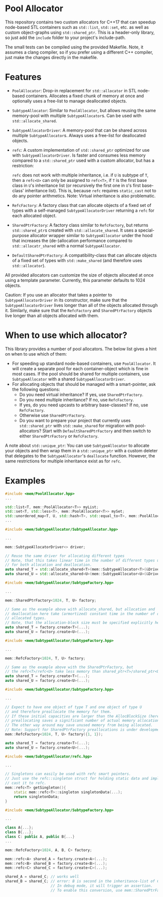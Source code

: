 # Pool Allocator

This repository contains two custom allocators for C++17 that can speedup node-based STL containers such as `std::list`, `std::set`, etc. as well as custom object-graphs using `std::shared_ptr`.
This is a header-only library, so just add the `include` folder to your project's include-path.

The small tests can be compiled using the provided Makefile.
Note, it assumes a clang compiler, so if you prefer using a different C++ compiler, just make the changes directly in the makefile.

# Features

- `PoolAllocator`: Drop-in replacement for `std::allocator` in STL node-based containers. Allocates a fixed chunk of memory at once and optionally uses a free-list to manage deallocated objects.
- `SubtypeAllocator`: Similar to `PoolAllocator`, but allows reusing the same memory-pool with multiple `SubtypeAllocator`s. Can be used with `std::allocate_shared`.
- `SubtypeAllocatorDriver`: A memory-pool that can be shared across multiple `SubtypeAllocator`s. Always uses a free-list for deallocated objects.
- `refc`: A custom implementation of `std::shared_ptr` optimized for use with `SubtypeAllocatorDriver`. Is faster and consumes less memory compared to a `std::shared_ptr` used with a custom allocator, but has a restriction: 

    `refc` does not work with multiple inheritance, i.e. if `U` is subtype of `T`, then a `refc<U>` can only be assigned to `refc<T>`, if `T` is the first base class in `U`'s inheritance list (or recursively the first one in `U`'s first base-class' inheritance list).
    This is, because `refc` requires `static_cast` not to do any pointer arithmetics.
    Note: Virtual inheritance is also problematic.
- `RefcFactory`: A factory class that can allocate objects of a fixed set of types with a self-managed `SubtypeAllocatorDriver` returning a `refc` for each allocated object.
- `SharedPtrFactory`: A factory class similar to `RefcFactory`, but returns `std::shared_ptr`s created with `std::allocate_shared`. It uses a special-purpose allocator wrapper similar to `SubtypeAllocator` under the hood that increases the (de-)allocation performance compared to `std::allocatr_shared` with a normal `SubtypeAllocator`.
- `DefaultSharedPtrFactory`: A compatibility-class that can allocate objects of a fixed set of types with `std::make_shared` (and therefore uses `std::allocator`).

All provided allocators can customize the size of objects allocated at once using a template parameter.
Currently, this parameter defaults to 1024 objects.

Caution: If you use an allocator that takes a pointer to `SubtypeAllocatorDriver` in its constructor, make sure that the `SubtypeAllocatorDriver` lives longer than all of the objects allocated through it.
Similarly, make sure that the `RefcFactory` and `SharedPtrFactory` objects live longer than all objects allocated with them.

# When to use which allocator?

This library provides a number of pool allocators.
The below list gives a hint on when to use which of them:

- For speeding up standard node-based containers, use `PoolAllocator`. It will create a separate pool for each container-object which is fine in most cases. If the pool should be shared for multiple containers, use `SubtypeAllocator` with a shared `SubtypeAllocatorDriver`.
- For allocating objects that should be managed with a smart-pointer, ask the following questions:
    - Do you need virtual inheritance? If yes, use `SharedPtrFactory`.
    - Do you need multiple inheritance? If no, use `RefcFactory`.
    - If yes, do you need upcasts to arbitrary base-classes? If no, use `RefcFactory`.
    - Otherwise use `SharedPtrFactory`.
    - Do you want to prepare your project that currently uses `std::shared_ptr` with `std::make_shared` for migration with pool-allocators? Start with `DefaultSharedPtrFactory` and then switch to either `SharedPtrFactory` or `RefcFactory`.

A note about `std::unique_ptr`: You can use `SubtypeAllocator` to allocate your objects and then wrap them in a `std::unique_ptr` with a custom deleter that delegates to the `SubtypeAllocator`'s `deallocate` function. 
However, the same restrictions for multiple inheritance exist as for `refc`.

# Examples

```C++
#include <mem/PoolAllocator.hpp>
...

std::list<T, mem::PoolAllocator<T>> myList;
std::set<T, std::less<T>, mem::PoolAllocator<T>> mySet;
std::unordered_map<T, U, std::hash<T>, std::equal_to<T>, mem::PoolAllocator<std::pair<const T, U>>> myHashMap;
...
```

```C++
#include <mem/SubtypeAllocator/SubtypeAllocator.hpp>

...

mem::SubtypeAllocatorDriver<> driver;

// Reuse the same driver for allocating different types
// Note, that this takes linear time in the number of different types used with the driver in the worst case
// for both allocation and deallocation.
auto shared_T = std::allocate_shared<T>(mem::SubtypeAllocator<T>(&Driver), ...)
auto shared_U = std::allocate_shared<U>(mem::SubtypeAllocator<U>(&Driver), ...)
```

```C++
#include <mem/SubtypeAllocator/SubtypeFactory.hpp>

...

mem::SharedPtrFactory<1024, T, U> factory;

// Same as the example above with allocate_shared, but allocation and 
// deallocation here take (armortized) constant time in the number of different 
// allocated types.
// Note, that the allocation-block size must be specified explicitly here
auto shared_T = factory.create<T>(...);
auto shared_U = factory.create<U>(...);
```

```C++
#include <mem/SubtypeAllocator/SubtypeFactory.hpp>

...

mem::RefcFactory<1024, T, U> factory;

// Same as the example above with the SharedPtrFactory, but
// the refc<T>/refc<U> take less memory than shared_ptr<T>/shared_ptr<U>
auto shared_T = factory.create<T>(...);
auto shared_U = factory.create<U>(...);
```

```C++
#include <mem/SubtypeAllocator/SubtypeFactory.hpp>

...

// Expect to have one object of type T and one object of type U
// and therefore preallocate the memory for them.
// If these initial capacities are larger than the AllocBlockSize (here 1024),
// preallocating saves a significant number of actual memory allocations.
// The other way around may save unused memory from being allocated.
// Note: Support for SharedPtrFactory preallocations is under development.
mem::RefcFactory<1024, T, U> factory({1, 1});

auto shared_T = factory.create<T>(...);
auto shared_U = factory.create<U>(...);
```

```C++
#include <mem/SubtypeAllocator/refc.hpp>

...

// Singletons can easily be used with refc smart pointers.
// Just use the refc::singleton struct for holding static data and implicitly
// cast it to refc.
mem::refc<T> getSingleton(){
    static mem::refc<T>::singleton singletonData(...);
    return singletonData;
}

```

```C++
#include <mem/SubtypeAllocator/SubtypeFactory.hpp>

...

class A{...};
class B{...};
class C: public A, public B{...}
...

mem::RefcFactory<1024, A, B, C> factory;

mem::refc<A> shared_A = factory.create<A>(...);
mem::refc<B> shared_B = factory.create<B>(...);
mem::refc<C> shared_C = factory.create<C>(...);

shared_A = shared_C; // works well
shared_B = shared_C; // error: B is second in the inheritance-list of C, so beware assigning a refc<C> to refc<B>.
                     // In debug mode, it will trigger an assertion.
                     // To enable this conversion, use mem::SharedPtrFactory and std::shared_ptr instead
```
